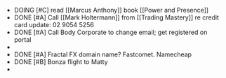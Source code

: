- DOING [#C] read [[Marcus Anthony]] book [[Power and Presence]]
- DONE [#A] Call [[Mark Holtermann]] from [[Trading Mastery]] re credit card update: 02 9054 5256
- DONE [#A] Call Body Corporate to change email; get registered on portal
-
- DONE [#A] Fractal FX domain name? Fastcomet. Namecheap
- DONE [#B] Bonza flight to Matty
-